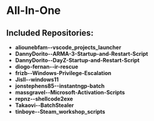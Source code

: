 # All-In-One

## Included Repositories:
- **aliounebfam--vscode_projects_launcher**
- **DannyDorito--ARMA-3-Startup-and-Restart-Script**
- **DannyDorito--DayZ-Startup-and-Restart-Script**
- **diogo-fernan--ir-rescue**
- **frizb--Windows-Privilege-Escalation**
- **Jisll--windows11**
- **jonstephens85--instantngp-batch**
- **massgravel--Microsoft-Activation-Scripts**
- **repnz--shellcode2exe**
- **Takaovi--BatchStealer**
- **tinboye--Steam_workshop_scripts**
